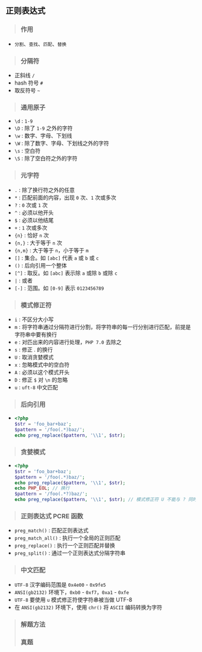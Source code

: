 ## 正则表达式


>### 作用
* ```分割```、```查找```、```匹配```、```替换```

>### 分隔符
* 正斜线 ```/```
* hash 符号 ```#```
* 取反符号 ```~```

>### 通用原子
* ```\d``` : ```1-9```
* ```\D``` : 除了 ```1-9``` 之外的字符
* ```\w``` : 数字、字母、下划线
* ```\W``` : 除了数字、字母、下划线之外的字符
* ```\s``` : 空白符
* ```\S``` : 除了空白符之外的字符

>### 元字符
* ```.``` : 除了换行符之外的任意
* ```*``` : 匹配前面的内容，出现 ```0``` 次、```1``` 次或多次
* ```?``` : ```0``` 次或 ```1``` 次
* ```^``` : 必须以他开头
* ```$``` : 必须以他结尾
* ```+``` : ```1``` 次或多次
* ```{n}``` : 恰好 ```n``` 次
* ```{n,}``` : 大于等于 ```n``` 次
* ```{n,m}``` : 大于等于 ```n```，小于等于 ```m```
* ```[]``` : 集合。如 ```[abc]``` 代表 ```a``` 或 ```b``` 或 ```c```
* ```()``` : 后向引用一个整体
* ```[^]``` : 取反。如 ```[abc]``` 表示除 ```a``` 或除 ```b``` 或除 ```c```
* ```|``` : 或者
* ```[-]``` : 范围。如 ```[0-9]``` 表示 ```0123456789```

>### 模式修正符
* ```i``` : 不区分大小写
* ```m``` : 将字符串通过分隔符进行分割，将字符串的每一行分别进行匹配，前提是字符串中要有换行
* ```e``` : 对匹出来的内容进行处理，```PHP 7.0``` 去除之
* ```s``` : 修正 . 的换行
* ```U``` : 取消贪婪模式
* ```x``` : 忽略模式中的空白符
* ```A``` : 必须以这个模式开头
* ```D``` : 修正 ```$``` 对 ```\n``` 的忽略
* ```u``` : ```uft-8``` 中文匹配

>### 后向引用
*   ```php
    <?php
    $str = 'foo_bar+baz';
    $pattern = '/foo(.*)baz/';
    echo preg_replace($pattern, '\\1', $str);
    ```

>### 贪婪模式
*   ```php
    <?php
    $str = 'foo_bar+baz';
    $pattern = '/foo(.*)baz/';
    echo preg_replace($pattern, '\\1', $str);
    echo PHP_EOL; // 换行
    $pattern = '/foo(.*?)baz/';
    echo preg_replace($pattern, '\\1', $str); // 模式修正符 U 不能与 ? 同时出现，否则贪婪
    ```

>### 正则表达式 PCRE 函数
* ```preg_match()``` : 匹配正则表达式
* ```preg_match_all()``` : 执行一个全局的正则匹配
* ```preg_replace()``` : 执行一个正则匹配并替换
* ```preg_split()``` : 通过一个正则表达式分隔字符串

>### 中文匹配
* ```UTF-8``` 汉字编码范围是 ```0x4e00``` - ```0x9fe5```
* ```ANSI(gb2132)``` 环境下，```0xb0``` - ```0xf7```，```0xa1``` - ```0xfe```
* ```UTF-8``` 要使用 ```u``` 模式修正符使字符串被当做 UTF-8
* 在 ```ANSI(gb2132)``` 环境下，使用 ```chr()``` 将 ```ASCII``` 编码转换为字符

>### 解题方法
>### 真题

